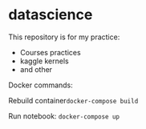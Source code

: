 # datascience
This repository is for my practice:
 - Courses practices
 - kaggle kernels
 - and other
 
 Docker commands:
 
 Rebuild container```docker-compose build```
 
 Run notebook: ```docker-compose up```
